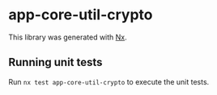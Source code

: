 # app-core-util-crypto

This library was generated with [Nx](https://nx.dev).

## Running unit tests

Run `nx test app-core-util-crypto` to execute the unit tests.
